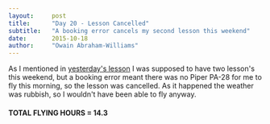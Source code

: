 ```yaml
---
layout:     post
title:      "Day 20 - Lesson Cancelled"
subtitle:   "A booking error cancels my second lesson this weekend"
date:       2015-10-18
author:     "Owain Abraham-Williams"
---
```


As I mentioned in [yesterday's lesson](/2015/10/17/day-19-lesson-13-crosswind-circuits/) I
was supposed to have two lesson's this weekend, but a booking error meant there was no
Piper PA-28 for me to fly this morning, so the lesson was cancelled. As it happened the
weather was rubbish, so I wouldn't have been able to fly anyway.

#### TOTAL FLYING HOURS = 14.3